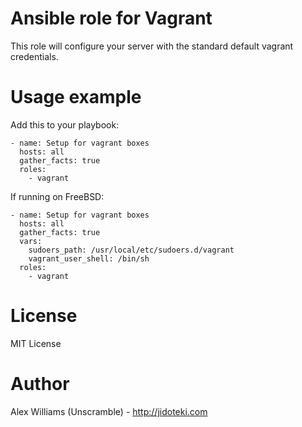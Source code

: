 # Ansible role for Vagrant

This role will configure your server with the standard default vagrant credentials.

# Usage example

Add this to your playbook:

```
- name: Setup for vagrant boxes
  hosts: all
  gather_facts: true
  roles:
    - vagrant
```

If running on FreeBSD:

```
- name: Setup for vagrant boxes
  hosts: all
  gather_facts: true
  vars:
    sudoers_path: /usr/local/etc/sudoers.d/vagrant
    vagrant_user_shell: /bin/sh
  roles:
    - vagrant
```

# License

MIT License

# Author

Alex Williams (Unscramble) - http://jidoteki.com
